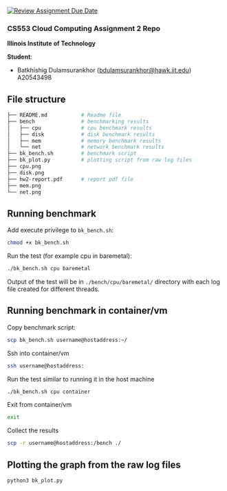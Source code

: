 [![Review Assignment Due Date](https://classroom.github.com/assets/deadline-readme-button-24ddc0f5d75046c5622901739e7c5dd533143b0c8e959d652212380cedb1ea36.svg)](https://classroom.github.com/a/4oeFqbG6)
### CS553 Cloud Computing Assignment 2 Repo
**Illinois Institute of Technology**  

**Student**:  
* Batkhishig Dulamsurankhor (bdulamsurankhor@hawk.iit.edu)  A20543498 

## File structure
```bash
├── README.md           # Readme file
├── bench               # benchmarking results
│   ├── cpu             # cpu benchmark results
│   ├── disk            # disk benchmark results
│   ├── mem             # memory benchmark results
│   └── net             # network benchmark results
├── bk_bench.sh         # benchmark script
├── bk_plot.py          # plotting script from raw log files
├── cpu.png
├── disk.png
├── hw2-report.pdf      # report pdf file
├── mem.png
└── net.png
```

## Running benchmark

Add execute privilege to ```bk_bench.sh```:
```bash
chmod +x bk_bench.sh
```

Run the test (for example cpu in baremetal):
```bash
./bk_bench.sh cpu baremetal
```

Output of the test will be in ```./bench/cpu/baremetal/``` directory with each log file created for different threads.

## Running benchmark in container/vm

Copy benchmark script:
```bash
scp bk_bench.sh username@hostaddress:~/
```

Ssh into container/vm
```bash
ssh username@hostaddress:
```

Run the test similar to running it in the host machine
```bash
./bk_bench.sh cpu container
```

Exit from container/vm
```bash
exit
```

Collect the results
```bash
scp -r username@hostaddress:/bench ./
```

## Plotting the graph from the raw log files
```bash
python3 bk_plot.py
```

